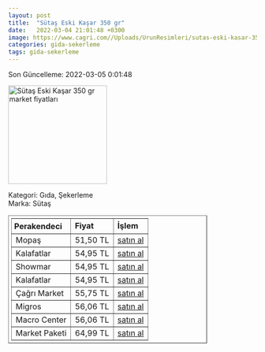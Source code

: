 ```yaml
---
layout: post
title:  "Sütaş Eski Kaşar 350 gr"
date:   2022-03-04 21:01:48 +0300
image: https://www.cagri.com//Uploads/UrunResimleri/sutas-eski-kasar-350-gr-6be9.jpg
categories: gida-sekerleme
tags: gida-sekerleme
---
```


Son Güncelleme: 2022-03-05 0:01:48

<img src="https://www.cagri.com//Uploads/UrunResimleri/sutas-eski-kasar-350-gr-6be9.jpg" width="200" alt="Sütaş Eski Kaşar 350 gr market fiyatları" />

Kategori: Gıda, Şekerleme
<br />
Marka: Sütaş

<table border="1" style="padding: 5px;width:80%;">
  <tr>
    <td style="padding: 5px;"><strong>Perakendeci</strong></td>
    <td><strong>Fiyat</strong></td>
    <td><strong>İşlem</strong></td>
  </tr>
  <tr>
              <td>Mopaş</td>
              <td>51,50 TL</td>
              <td><a target="_blank" href="https://www.mopas.com.tr/sutas-eski-kasar-350-gr/p/732">satın al</a></td>
            </tr><tr>
              <td>Kalafatlar</td>
              <td>54,95 TL</td>
              <td><a target="_blank" href="https://www.kalafatlar.com/urun/sutas-eski-kasar-350-gr">satın al</a></td>
            </tr><tr>
              <td>Showmar</td>
              <td>54,95 TL</td>
              <td><a target="_blank" href="https://www.showmar.com.tr/urun/sutas-eski-kasar-350gr">satın al</a></td>
            </tr><tr>
              <td>Kalafatlar</td>
              <td>54,95 TL</td>
              <td><a target="_blank" href="https://www.kalafatlar.com/urun/sutas-eski-kasar-350-gr">satın al</a></td>
            </tr><tr>
              <td>Çağrı Market</td>
              <td>55,75 TL</td>
              <td><a target="_blank" href="https://www.cagri.com/sutas-eski-kasar-350-gr">satın al</a></td>
            </tr><tr>
              <td>Migros</td>
              <td>56,06 TL</td>
              <td><a target="_blank" href="https://www.migros.com.tr/sutas-eski-kasar-350-g-p-9a2685">satın al</a></td>
            </tr><tr>
              <td>Macro Center</td>
              <td>56,06 TL</td>
              <td><a target="_blank" href="https://www.macrocenter.com.tr/sutas-eski-kasar-350-g-p-9a2685">satın al</a></td>
            </tr><tr>
              <td>Market Paketi</td>
              <td>64,99 TL</td>
              <td><a target="_blank" href="https://www.marketpaketi.com.tr/sutas-eski-kasar-peyniri-350-gr-p-548527">satın al</a></td>
            </tr>
</table>
